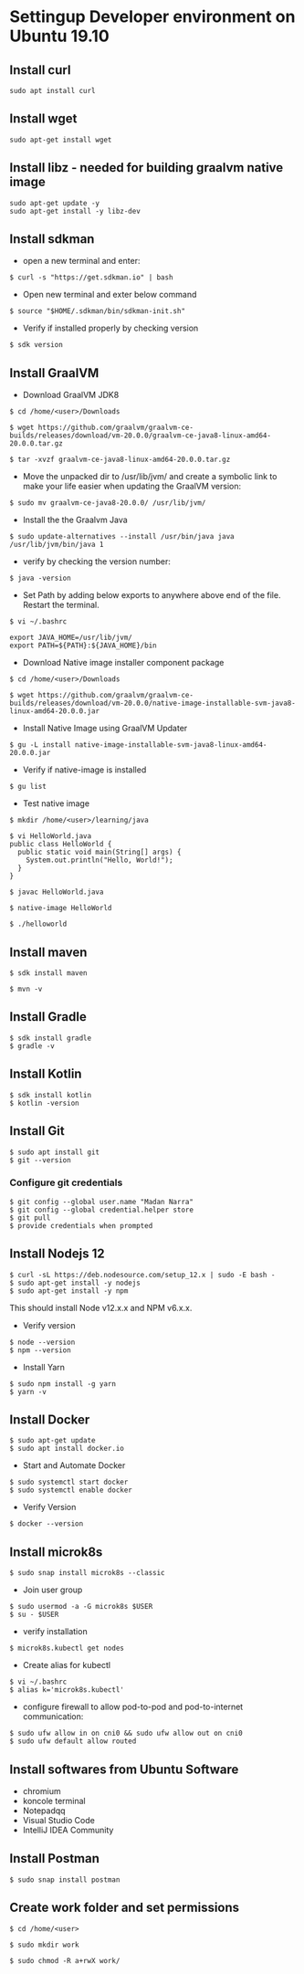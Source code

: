 # Settingup Developer environment on Ubuntu 19.10

## Install curl

```
sudo apt install curl
```

## Install wget

```
sudo apt-get install wget
```

## Install libz - needed for building graalvm native image

```
sudo apt-get update -y
sudo apt-get install -y libz-dev
```

## Install sdkman

* open a new terminal and enter:

```
$ curl -s "https://get.sdkman.io" | bash
```

* Open new terminal and exter below command

```
$ source "$HOME/.sdkman/bin/sdkman-init.sh"
```

* Verify if installed properly by checking version

```
$ sdk version
```

## Install GraalVM

* Download GraalVM JDK8

```
$ cd /home/<user>/Downloads

$ wget https://github.com/graalvm/graalvm-ce-builds/releases/download/vm-20.0.0/graalvm-ce-java8-linux-amd64-20.0.0.tar.gz

$ tar -xvzf graalvm-ce-java8-linux-amd64-20.0.0.tar.gz
```

* Move the unpacked dir to /usr/lib/jvm/ and create a symbolic link to make your life easier when updating the GraalVM version:

```
$ sudo mv graalvm-ce-java8-20.0.0/ /usr/lib/jvm/
```

* Install the the Graalvm Java

```
$ sudo update-alternatives --install /usr/bin/java java /usr/lib/jvm/bin/java 1
```

* verify by checking the version number:

```
$ java -version
```

* Set Path by adding below exports to anywhere above end of the file. Restart the terminal.

```
$ vi ~/.bashrc

export JAVA_HOME=/usr/lib/jvm/
export PATH=${PATH}:${JAVA_HOME}/bin
```

* Download Native image installer component package

```
$ cd /home/<user>/Downloads

$ wget https://github.com/graalvm/graalvm-ce-builds/releases/download/vm-20.0.0/native-image-installable-svm-java8-linux-amd64-20.0.0.jar
```

* Install Native Image using GraalVM Updater

```
$ gu -L install native-image-installable-svm-java8-linux-amd64-20.0.0.jar
```

* Verify if native-image is installed 

```
$ gu list
```

* Test native image

```
$ mkdir /home/<user>/learning/java

$ vi HelloWorld.java
public class HelloWorld {
  public static void main(String[] args) {
    System.out.println("Hello, World!");
  }
}

$ javac HelloWorld.java

$ native-image HelloWorld

$ ./helloworld
```

## Install maven

```
$ sdk install maven

$ mvn -v
```

## Install Gradle

```
$ sdk install gradle
$ gradle -v
```

## Install Kotlin

```
$ sdk install kotlin
$ kotlin -version
```

## Install Git

```
$ sudo apt install git
$ git --version
```

### Configure git credentials

```
$ git config --global user.name "Madan Narra"
$ git config --global credential.helper store
$ git pull
$ provide credentials when prompted
```

## Install Nodejs 12

```
$ curl -sL https://deb.nodesource.com/setup_12.x | sudo -E bash -
$ sudo apt-get install -y nodejs
$ sudo apt-get install -y npm
```
This should install Node v12.x.x and NPM v6.x.x.

* Verify version

```
$ node --version
$ npm --version
```

* Install Yarn

```
$ sudo npm install -g yarn
$ yarn -v
```

## Install Docker

```
$ sudo apt-get update
$ sudo apt install docker.io
```

* Start and Automate Docker

```
$ sudo systemctl start docker
$ sudo systemctl enable docker
```

* Verify Version

```
$ docker --version
```

## Install microk8s

```
$ sudo snap install microk8s --classic
```

* Join user group

```
$ sudo usermod -a -G microk8s $USER
$ su - $USER
```

* verify installation

```
$ microk8s.kubectl get nodes
```

* Create alias for kubectl

```
$ vi ~/.bashrc
$ alias k='microk8s.kubectl'
```

* configure firewall to allow pod-to-pod and pod-to-internet communication:

```
$ sudo ufw allow in on cni0 && sudo ufw allow out on cni0
$ sudo ufw default allow routed
```

## Install softwares from Ubuntu Software
* chromium
* koncole terminal
* Notepadqq
* Visual Studio Code
* IntelliJ IDEA Community

## Install Postman

```
$ sudo snap install postman
```

## Create work folder and set permissions

```
$ cd /home/<user>

$ sudo mkdir work

$ sudo chmod -R a+rwX work/
```
